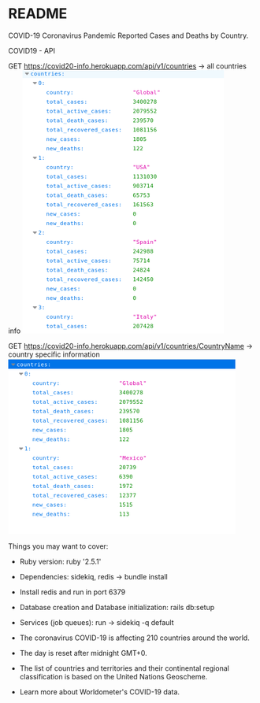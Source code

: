# README

COVID-19 Coronavirus Pandemic
Reported Cases and Deaths by Country.

COVID19 - API

GET https://covid20-info.herokuapp.com/api/v1/countries -> all countries info
![](screenshot/all_countries.png)

GET https://covid20-info.herokuapp.com/api/v1/countries/CountryName -> country specific information
![](screenshot/specific_country.png)

Things you may want to cover:

* Ruby version: ruby '2.5.1'

* Dependencies: sidekiq, redis -> bundle install

* Install redis and run in port 6379

* Database creation and Database initialization: rails db:setup

* Services (job queues): run -> sidekiq -q default

* The coronavirus COVID-19 is affecting 210 countries around the world.
* The day is reset after midnight GMT+0.
* The list of countries and territories and their continental regional classification is based on the United Nations Geoscheme.
* Learn more about Worldometer's COVID-19 data.